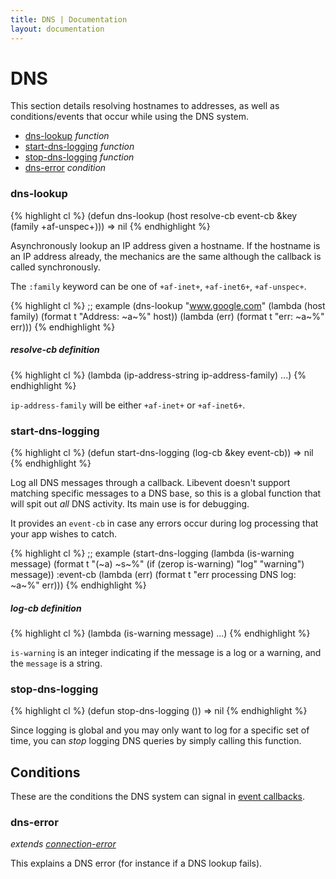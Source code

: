 ```yaml
---
title: DNS | Documentation
layout: documentation
---
```


DNS
===
This section details resolving hostnames to addresses, as well as
conditions/events that occur while using the DNS system.

- [dns-lookup](#dns-lookup) _function_
- [start-dns-logging](#start-dns-logging) _function_
- [stop-dns-logging](#stop-dns-logging) _function_
- [dns-error](#dns-error) _condition_

<a id="dns-lookup"></a>
### dns-lookup
{% highlight cl %}
(defun dns-lookup (host resolve-cb event-cb &key (family +af-unspec+)))
  => nil
{% endhighlight %}

Asynchronously lookup an IP address given a hostname. If the hostname is an IP
address already, the mechanics are the same although the callback is called
synchronously.

The `:family` keyword can be one of `+af-inet+`, `+af-inet6+`, `+af-unspec+`.

{% highlight cl %}
;; example
(dns-lookup "www.google.com"
            (lambda (host family)
              (format t "Address: ~a~%" host))
            (lambda (err) (format t "err: ~a~%" err)))
{% endhighlight %}

<a id="dns-lookup-resolve-cb"></a>
##### resolve-cb definition

{% highlight cl %}
(lambda (ip-address-string ip-address-family) ...)
{% endhighlight %}

`ip-address-family` will be either `+af-inet+` or `+af-inet6+`.

<a id="start-dns-logging"></a>
### start-dns-logging
{% highlight cl %}
(defun start-dns-logging (log-cb &key event-cb))
  => nil
{% endhighlight %}

Log all DNS messages through a callback. Libevent doesn't support matching
specific messages to a DNS base, so this is a global function that will spit out
*all* DNS activity. Its main use is for debugging.

It provides an `event-cb` in case any errors occur during log processing that
your app wishes to catch.

{% highlight cl %}
;; example
(start-dns-logging
  (lambda (is-warning message)
    (format t "(~a) ~s~%" (if (zerop is-warning)
                              "log"
                              "warning")
                          message))
  :event-cb (lambda (err) (format t "err processing DNS log: ~a~%" err)))
{% endhighlight %}

<a id="start-dns-logging-log-cb"></a>
##### log-cb definition
{% highlight cl %}
(lambda (is-warning message) ...)
{% endhighlight %}

`is-warning` is an integer indicating if the message is a log or a warning, and
the `message` is a string.

<a id="stop-dns-logging"></a>
### stop-dns-logging
{% highlight cl %}
(defun stop-dns-logging ())
  => nil
{% endhighlight %}

Since logging is global and you may only want to log for a specific set of time,
you can *stop* logging DNS queries by simply calling this function.

<a id="conditions"></a>
Conditions
----------
These are the conditions the DNS system can signal in [event callbacks](/cl-async/event-handling).

<a id="dns-error"></a>
### dns-error
_extends [connection-error](/cl-async/base#connection-error)_

This explains a DNS error (for instance if a DNS lookup fails).

